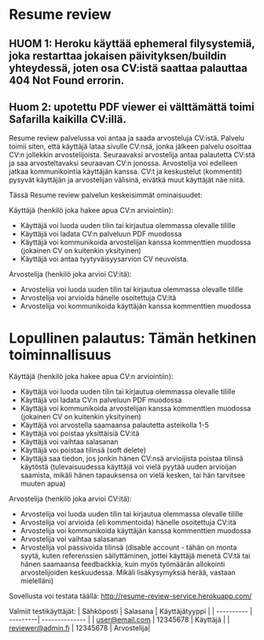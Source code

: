 # Resume review

## HUOM 1: Heroku käyttää ephemeral filysystemiä, joka restarttaa jokaisen päivityksen/buildin yhteydessä, joten osa CV:istä saattaa palauttaa 404 Not Found errorin.
## Huom 2: upotettu PDF viewer ei välttämättä toimi Safarilla kaikilla CV:illä.

Resume review palvelussa voi antaa ja saada arvosteluja CV:istä. Palvelu toimii siten, että käyttäjä lataa sivulle CV:nsä, jonka jälkeen palvelu osoittaa CV:n jollekkin arvostelijoista. Seuraavaksi arvostelija antaa palautetta CV:stä ja saa arvosteltavaksi seuraavan CV:n jonossa. Arvostelija voi edelleen jatkaa kommunikointia käyttäjän kanssa. CV:t ja keskustelut (kommentit) pysyvät käyttäjän ja arvostelijan välisinä, eivätkä muut käyttäjät näe niitä.

Tässä Resume review palvelun keskeisimmät ominaisuudet:

Käyttäjä (henkilö joka hakee apua CV:n arviointiin):
- Käyttäjä voi luoda uuden tilin tai kirjautua olemmassa olevalle tilille
- Käyttäjä voi ladata CV:n palveluun PDF muodossa
- Käyttäjä voi kommunikoida arvostelijan kanssa kommenttien muodossa (jokainen CV on kuitenkin yksityinen)
- Käyttäjä voi antaa tyytyväisyysarvion CV neuvoista.

Arvostelija (henkilö joka arvioi CV:itä):
- Arvostelija voi luoda uuden tilin tai kirjautua olemmassa olevalle tilille
- Arvostelija voi arvioida hänelle osoitettuja CV:itä
- Arvostelija voi kommunikoida käyttäjän kanssa kommenttien muodossa

# Lopullinen palautus: Tämän hetkinen toiminnallisuus
Käyttäjä (henkilö joka hakee apua CV:n arviointiin):
- Käyttäjä voi luoda uuden tilin tai kirjautua olemmassa olevalle tilille
- Käyttäjä voi ladata CV:n palveluun PDF muodossa
- Käyttäjä voi kommunikoida arvostelijan kanssa kommenttien muodossa (jokainen CV on kuitenkin yksityinen)
- Käyttäjä voi arvostella saamaansa palautetta asteikolla 1-5
- Käyttäjä voi poistaa yksittäisiä CV:itä
- Käyttäjä voi vaihtaa salasanan
- Käyttäjä voi poistaa tilinsä (soft delete)
- Käyttäjä saa tiedon, jos jonkin hänen CV:nsä arvioijista poistaa tilinsä käytöstä (tulevaisuudessa käyttäjä voi vielä pyytää uuden arvioijan saamista, mikäli hänen tapauksensa on vielä kesken, tai hän tarvitsee muuten apua)  

Arvostelija (henkilö joka arvioi CV:itä):
- Arvostelija voi luoda uuden tilin tai kirjautua olemmassa olevalle tilille
- Arvostelija voi arvioida (eli kommentoida) hänelle osoitettuja CV:itä
- Arvostelija voi kommunikoida käyttäjän kanssa kommenttien muodossa
- Arvostelija voi vaihtaa salasanan
- Arvostelija voi passivoida tilinsä (disable account - tähän on monta syytä, kuten referenssien säilyttäminen, jottei käyttäjä menetä CV:tä tai hänen saamaansa feedbackkia, kuin myös työmäärän allokointi arvostelijoiden keskuudessa. Mikäli lisäkysymyksiä herää, vastaan mielelläni)

Sovellusta voi testata täällä: http://resume-review-service.herokuapp.com/

Valmiit testikäyttäjät:
| Sähköposti | Salasana | Käyttäjätyyppi |
| ---------- | ---------| -------------- |
| user@email.com | 12345678 | Käyttäjä |
| reviewer@admin.fi | 12345678 | Arvostelija|



